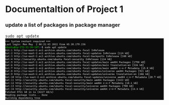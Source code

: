 # Documentaltion of Project 1
### update a list of packages in package manager

`sudo apt update`
![list package](./images/packages-update.PNG)

